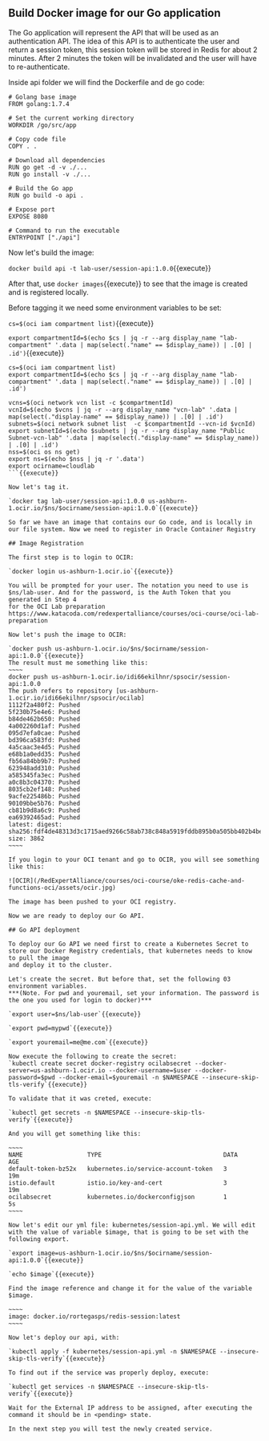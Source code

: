 ## Build Docker image for our Go application

The Go application will represent the API that will be used as an authentication API. The idea of this API is to authenticate the user and return a session token,
this session token will be stored in Redis for about 2 minutes. After 2 minutes the token will be invalidated and the user will have to re-authenticate.

Inside api folder we will find the Dockerfile and de go code:

~~~~
# Golang base image
FROM golang:1.7.4

# Set the current working directory
WORKDIR /go/src/app

# Copy code file
COPY . .

# Download all dependencies
RUN go get -d -v ./...
RUN go install -v ./...

# Build the Go app
RUN go build -o api .

# Expose port
EXPOSE 8080

# Command to run the executable
ENTRYPOINT ["./api"]
~~~~

Now let's build the image:

`docker build api -t lab-user/session-api:1.0.0`{{execute}}

After that, use `docker images`{{execute}} to see that the image is created and is registered locally.

Before tagging it we need some environment variables to be set:

`cs=$(oci iam compartment list)`{{execute}}

`export compartmentId=$(echo $cs | jq -r --arg display_name "lab-compartment" '.data | map(select(."name" == $display_name)) | .[0] | .id')`{{execute}}

```
cs=$(oci iam compartment list)
export compartmentId=$(echo $cs | jq -r --arg display_name "lab-compartment" '.data | map(select(."name" == $display_name)) | .[0] | .id')

vcns=$(oci network vcn list -c $compartmentId)
vcnId=$(echo $vcns | jq -r --arg display_name "vcn-lab" '.data | map(select(."display-name" == $display_name)) | .[0] | .id')
subnets=$(oci network subnet list  -c $compartmentId --vcn-id $vcnId)
export subnetId=$(echo $subnets | jq -r --arg display_name "Public Subnet-vcn-lab" '.data | map(select(."display-name" == $display_name)) | .[0] | .id')
nss=$(oci os ns get)
export ns=$(echo $nss | jq -r '.data')
export ocirname=cloudlab
```{{execute}}

Now let's tag it. 

`docker tag lab-user/session-api:1.0.0 us-ashburn-1.ocir.io/$ns/$ocirname/session-api:1.0.0`{{execute}} 

So far we have an image that contains our Go code, and is locally in our file system. Now we need to register in Oracle Container Registry

## Image Registration

The first step is to login to OCIR:

`docker login us-ashburn-1.ocir.io`{{execute}}

You will be prompted for your user. The notation you need to use is $ns/lab-user. And for the password, is the Auth Token that you generated in Step 4
for the OCI Lab preparation https://www.katacoda.com/redexpertalliance/courses/oci-course/oci-lab-preparation

Now let's push the image to OCIR:

`docker push us-ashburn-1.ocir.io/$ns/$ocirname/session-api:1.0.0`{{execute}}
The result must me something like this:
~~~~
docker push us-ashburn-1.ocir.io/idi66ekilhnr/spsocir/session-api:1.0.0
The push refers to repository [us-ashburn-1.ocir.io/idi66ekilhnr/spsocir/ocilab]
1112f2a480f2: Pushed
5f230b75e4e6: Pushed
b84de462b650: Pushed
4a002260d1af: Pushed
095d7efa0cae: Pushed
bd396ca583fd: Pushed
4a5caac3e4d5: Pushed
e68b1a0edd35: Pushed
fb56a84bb9b7: Pushed
623948add310: Pushed
a585345fa3ec: Pushed
a0c8b3c04370: Pushed
8035cb2ef148: Pushed
9acfe225486b: Pushed
90109bbe5b76: Pushed
cb81b9d8a6c9: Pushed
ea69392465ad: Pushed
latest: digest: sha256:fdf4de48313d3c1715aed9266c58ab738c848a5919fddb895b0a505bb402b4be size: 3862
~~~~

If you login to your OCI tenant and go to OCIR, you will see something like this:

![OCIR](/RedExpertAlliance/courses/oci-course/oke-redis-cache-and-functions-oci/assets/ocir.jpg)

The image has been pushed to your OCI registry.

Now we are ready to deploy our Go API.

## Go API deployment

To deploy our Go API we need first to create a Kubernetes Secret to store our Docker Registry credentials, that kubernetes needs to know to pull the image 
and deploy it to the cluster.

Let's create the secret. But before that, set the following 03 environment variables.
***(Note. For pwd and youremail, set your information. The password is the one you used for login to docker)*** 

`export user=$ns/lab-user`{{execute}}

`export pwd=mypwd`{{execute}}

`export youremail=me@me.com`{{execute}}

Now execute the following to create the secret:
`kubectl create secret docker-registry ocilabsecret --docker-server=us-ashburn-1.ocir.io --docker-username=$user --docker-password=$pwd --docker-email=$youremail -n $NAMESPACE --insecure-skip-tls-verify`{{execute}}

To validate that it was creted, execute:

`kubectl get secrets -n $NAMESPACE --insecure-skip-tls-verify`{{execute}}

And you will get something like this:

~~~~
NAME                  TYPE                                  DATA      AGE
default-token-bz52x   kubernetes.io/service-account-token   3         19m
istio.default         istio.io/key-and-cert                 3         19m
ocilabsecret          kubernetes.io/dockerconfigjson        1         5s
~~~~

Now let's edit our yml file: kubernetes/session-api.yml. We will edit with the value of variable $image, that is going to be set with the following export.

`export image=us-ashburn-1.ocir.io/$ns/$ocirname/session-api:1.0.0`{{execute}}

`echo $image`{{execute}}

Find the image reference and change it for the value of the variable $image.

~~~~
image: docker.io/rortegasps/redis-session:latest
~~~~

Now let's deploy our api, with:

`kubectl apply -f kubernetes/session-api.yml -n $NAMESPACE --insecure-skip-tls-verify`{{execute}}

To find out if the service was properly deploy, execute:

`kubectl get services -n $NAMESPACE --insecure-skip-tls-verify`{{execute}}

Wait for the External IP address to be assigned, after executing the command it should be in <pending> state.

In the next step you will test the newly created service.